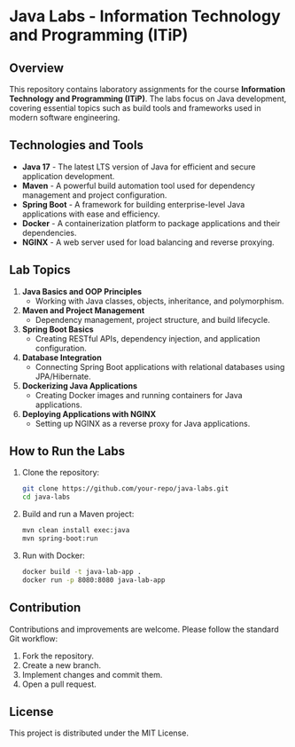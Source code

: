 # Java Labs - Information Technology and Programming (ITiP)

## Overview
This repository contains laboratory assignments for the course **Information Technology and Programming (ITiP)**. The labs focus on Java development, covering essential topics such as build tools and frameworks used in modern software engineering.

## Technologies and Tools
- **Java 17** - The latest LTS version of Java for efficient and secure application development.
- **Maven** - A powerful build automation tool used for dependency management and project configuration.
- **Spring Boot** - A framework for building enterprise-level Java applications with ease and efficiency.
- **Docker** - A containerization platform to package applications and their dependencies.
- **NGINX** - A web server used for load balancing and reverse proxying.

## Lab Topics
1. **Java Basics and OOP Principles**
   - Working with Java classes, objects, inheritance, and polymorphism.
2. **Maven and Project Management**
   - Dependency management, project structure, and build lifecycle.
3. **Spring Boot Basics**
   - Creating RESTful APIs, dependency injection, and application configuration.
4. **Database Integration**
   - Connecting Spring Boot applications with relational databases using JPA/Hibernate.
5. **Dockerizing Java Applications**
   - Creating Docker images and running containers for Java applications.
6. **Deploying Applications with NGINX**
   - Setting up NGINX as a reverse proxy for Java applications.

## How to Run the Labs
1. Clone the repository:
   ```sh
   git clone https://github.com/your-repo/java-labs.git
   cd java-labs
   ```
2. Build and run a Maven project:
   ```sh
   mvn clean install exec:java
   mvn spring-boot:run
   ```
3. Run with Docker:
   ```sh
   docker build -t java-lab-app .
   docker run -p 8080:8080 java-lab-app
   ```

## Contribution
Contributions and improvements are welcome. Please follow the standard Git workflow:
1. Fork the repository.
2. Create a new branch.
3. Implement changes and commit them.
4. Open a pull request.

## License
This project is distributed under the MIT License.
